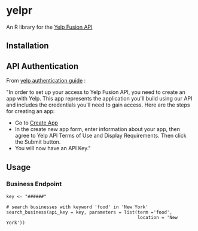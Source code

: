 # yelpr

An R library for the [Yelp Fusion API](https://www.yelp.com/developers/documentation/v3/get_started)

## Installation

## API Authentication

From [yelp authentication guide](https://www.yelp.com/developers/documentation/v3/authentication) :

"In order to set up your access to Yelp Fusion API, you need to create an app with Yelp. This app represents the application you'll build using our API and includes the credentials you'll need to gain access. Here are the steps for creating an app:

- Go to [Create App](https://www.yelp.com/developers/v3/manage_app)
- In the create new app form, enter information about your app, then agree to Yelp API Terms of Use and Display Requirements. Then click the Submit button.
- You will now have an API Key."


## Usage

### Business Endpoint 

```
key <- "######"

# search businesses with keyword 'food' in 'New York'
search_business(api_key = key, parameters = list(term ='food',
                                                 location = 'New York'))
```
